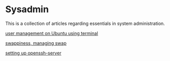 # Sysadmin

This is a collection of articles regarding essentials in system administration.  

[user management on Ubuntu using terminal](docs/managing-users-ubuntu-cli.md)  

[swappiness, managing swap](docs/swappiness.md)  

[setting up openssh-server](docs/ssh-server-setup.md)
